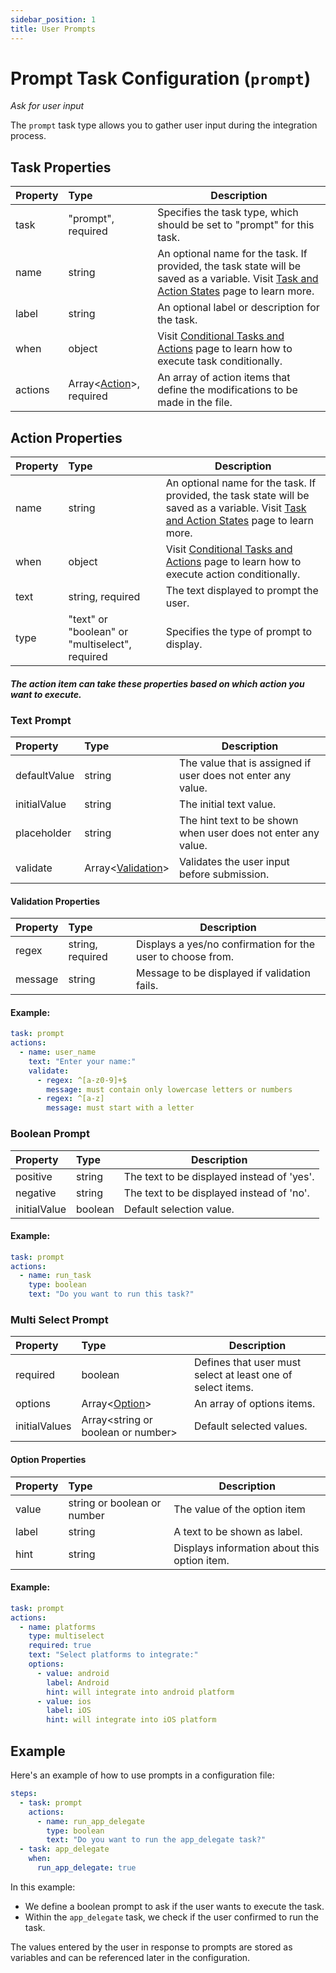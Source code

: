 ```yaml
---
sidebar_position: 1
title: User Prompts
---
```


# Prompt Task Configuration (`prompt`)

_Ask for user input_

The `prompt` task type allows you to gather user input during the integration process.

## Task Properties

| Property | Type                                            | Description                                                                                                                                              |
|:---------|:------------------------------------------------|----------------------------------------------------------------------------------------------------------------------------------------------------------|
| task     | "prompt", required                              | Specifies the task type, which should be set to "prompt" for this task.                                                                                  |
| name     | string                                          | An optional name for the task. If provided, the task state will be saved as a variable. Visit [Task and Action States](../../states) page to learn more. |
| label    | string                                          | An optional label or description for the task.                                                                                                           |
| when     | object                                          | Visit [Conditional Tasks and Actions](../../when) page to learn how to execute task conditionally.                                                       |
| actions  | Array\<[Action](#action-properties)\>, required | An array of action items that define the modifications to be made in the file.                                                                           |

## Action Properties

| Property | Type                                           | Description                                                                                                                                              |
|:---------|:-----------------------------------------------|----------------------------------------------------------------------------------------------------------------------------------------------------------|
| name     | string                                         | An optional name for the task. If provided, the task state will be saved as a variable. Visit [Task and Action States](../../states) page to learn more. |
| when     | object                                         | Visit [Conditional Tasks and Actions](../../when)  page to learn how to execute action conditionally.                                                    |
| text     | string, required                               | The text displayed to prompt the user.                                                                                                                   |
| type     | "text" or "boolean" or "multiselect", required | Specifies the type of prompt to display.                                                                                                                 |

#### _The action item can take these properties based on which action you want to execute._

### Text Prompt

| Property     | Type                                          | Description                                                   |
|:-------------|:----------------------------------------------|---------------------------------------------------------------|
| defaultValue | string                                        | The value that is assigned if user does not enter any value.  |
| initialValue | string                                        | The initial text value.                                       |
| placeholder  | string                                        | The hint text to be shown when user does not enter any value. |
| validate     | Array\<[Validation](#validation-properties)\> | Validates the user input before submission.                   |

#### Validation Properties

| Property | Type             | Description                                                 |
|:---------|:-----------------|-------------------------------------------------------------|
| regex    | string, required | Displays a yes/no confirmation for the user to choose from. |
| message  | string           | Message to be displayed if validation fails.                |

#### Example:

```yaml
task: prompt
actions:
  - name: user_name
    text: "Enter your name:"
    validate:
      - regex: ^[a-z0-9]+$
        message: must contain only lowercase letters or numbers
      - regex: ^[a-z]
        message: must start with a letter
```

### Boolean Prompt

| Property     | Type    | Description                                |
|:-------------|:--------|--------------------------------------------|
| positive     | string  | The text to be displayed instead of 'yes'. |
| negative     | string  | The text to be displayed instead of 'no'.  |
| initialValue | boolean | Default selection value.                   |

#### Example:

```yaml
task: prompt
actions:
  - name: run_task
    type: boolean
    text: "Do you want to run this task?"
```

### Multi Select Prompt

| Property      | Type                                  | Description                                                 |
|:--------------|:--------------------------------------|-------------------------------------------------------------|
| required      | boolean                               | Defines that user must select at least one of select items. |
| options       | Array\<[Option](#option-properties)\> | An array of options items.                                  |
| initialValues | Array\<string or boolean or number\>  | Default selected values.                                    |

#### Option Properties

| Property | Type                        | Description                                  |
|:---------|:----------------------------|----------------------------------------------|
| value    | string or boolean or number | The value of the option item                 |
| label    | string                      | A text to be shown as label.                 |
| hint     | string                      | Displays information about this option item. |

#### Example:

```yaml
task: prompt
actions:
  - name: platforms
    type: multiselect
    required: true
    text: "Select platforms to integrate:"
    options:
      - value: android
        label: Android
        hint: will integrate into android platform
      - value: ios
        label: iOS
        hint: will integrate into iOS platform
```

## Example

Here's an example of how to use prompts in a configuration file:

```yaml
steps:
  - task: prompt
    actions:
      - name: run_app_delegate
        type: boolean
        text: "Do you want to run the app_delegate task?"
  - task: app_delegate
    when:
      run_app_delegate: true
```

In this example:

- We define a boolean prompt to ask if the user wants to execute the task.
- Within the `app_delegate` task, we check if the user confirmed to run the task.

The values entered by the user in response to prompts are stored as variables and can be referenced later in the configuration.
